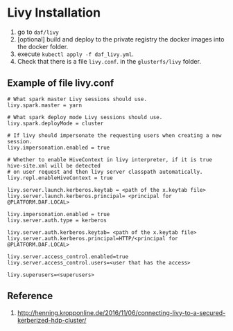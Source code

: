 # Livy Installation

1. go to `daf/livy`
2. [optional] build and deploy to the private registry the docker images into the docker folder.
3. execute `kubectl apply -f daf_livy.yml`.
4. Check that there is a file `livy.conf`. in the `glusterfs/livy` folder.


## Example of file livy.conf

```
# What spark master Livy sessions should use.
livy.spark.master = yarn

# What spark deploy mode Livy sessions should use.
livy.spark.deployMode = cluster

# If livy should impersonate the requesting users when creating a new session.
livy.impersonation.enabled = true

# Whether to enable HiveContext in livy interpreter, if it is true hive-site.xml will be detected
# on user request and then livy server classpath automatically.
livy.repl.enableHiveContext = true

livy.server.launch.kerberos.keytab = <path of the x.keytab file>
livy.server.launch.kerberos.principal= <principal for @PLATFORM.DAF.LOCAL>

livy.impersonation.enabled = true
livy.server.auth.type = kerberos

livy.server.auth.kerberos.keytab= <path of the x.keytab file>
livy.server.auth.kerberos.principal=HTTP/<principal for @PLATFORM.DAF.LOCAL>

livy.server.access_control.enabled=true
livy.server.access_control.users=<user that has the access>

livy.superusers=<superusers>

```

## Reference

1. http://henning.kropponline.de/2016/11/06/connecting-livy-to-a-secured-kerberized-hdp-cluster/
